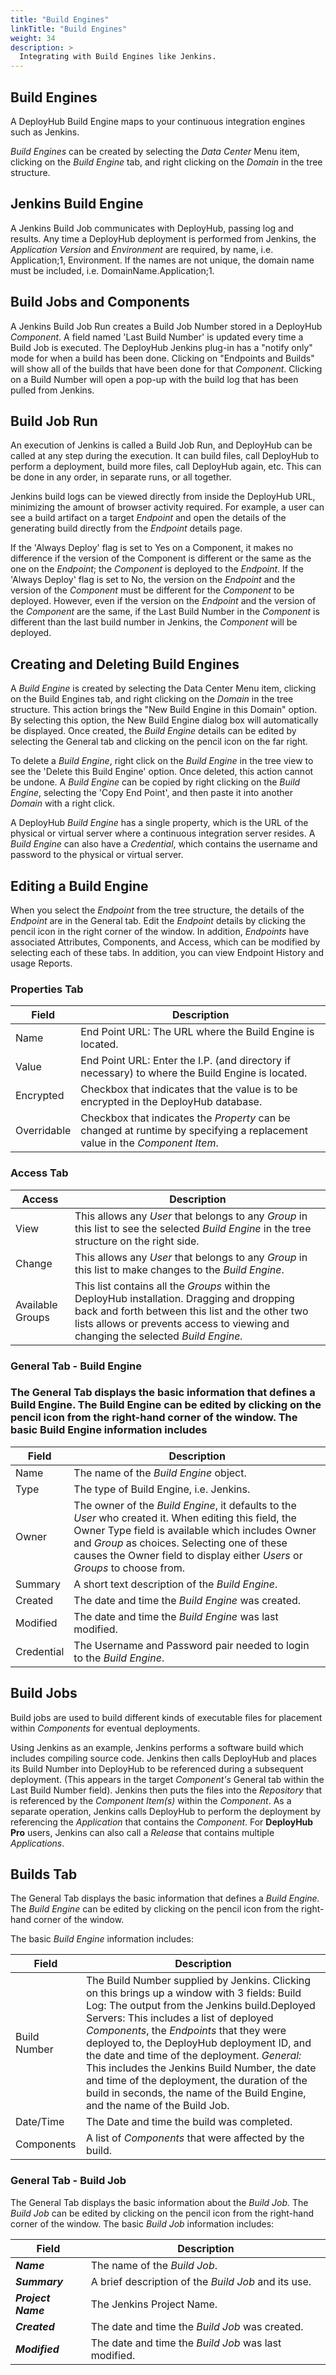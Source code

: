 ```yaml
---
title: "Build Engines"
linkTitle: "Build Engines"
weight: 34
description: >
  Integrating with Build Engines like Jenkins.
---
```

## Build Engines

A DeployHub Build Engine maps to your continuous integration engines such as Jenkins.

_Build Engines_ can be created by selecting the _Data Center_ Menu item, clicking on the _Build Engine_ tab, and right clicking on the _Domain_ in the tree structure.

## Jenkins Build Engine

A Jenkins Build Job communicates with DeployHub, passing log and results. Any time a DeployHub deployment is performed from Jenkins, the _Application Version_ and _Environment_ are required, by name, i.e. Application;1, Environment. If the names are not unique, the domain name must be included, i.e. DomainName.Application;1.

## Build Jobs and Components

A Jenkins Build Job Run creates a Build Job Number stored in a DeployHub _Component_. A field named &#39;Last Build Number&#39; is updated every time a Build Job is executed. The DeployHub Jenkins plug-in has a &quot;notify only&quot; mode for when a build has been done. Clicking on &quot;Endpoints and Builds&quot; will show all of the builds that have been done for that _Component_. Clicking on a Build Number will open a pop-up with the build log that has been pulled from Jenkins.

## Build Job Run

An execution of Jenkins is called a Build Job Run, and DeployHub can be called at any step during the execution. It can build files, call DeployHub to perform a deployment, build more files, call DeployHub again, etc. This can be done in any order, in separate runs, or all together.

Jenkins build logs can be viewed directly from inside the DeployHub URL, minimizing the amount of browser activity required. For example, a user can see a build artifact on a target _Endpoint_ and open the details of the generating build directly from the _Endpoint_ details page.

If the &#39;Always Deploy&#39; flag is set to Yes on a Component, it makes no difference if the version of the Component is different or the same as the one on the _Endpoint_; the _Component_ is deployed to the _Endpoint_. If the &#39;Always Deploy&#39; flag is set to No, the version on the _Endpoint_ and the version of the _Component_ must be different for the _Component_ to be deployed. However, even if the version on the _Endpoint_ and the version of the _Component_ are the same, if the Last Build Number in the _Component_ is different than the last build number in Jenkins, the _Component_ will be deployed.

## Creating and Deleting Build Engines

A _Build Engine_ is created by selecting the Data Center Menu item, clicking on the Build Engines tab, and right clicking on the _Domain_ in the tree structure. This action brings the &quot;New Build Engine in this Domain&quot; option. By selecting this option, the New Build Engine dialog box will automatically be displayed. Once created, the _Build Engine_ details can be edited by selecting the General tab and clicking on the pencil icon on the far right.

To delete a _Build Engine_, right click on the _Build Engine_ in the tree view to see the &#39;Delete this Build Engine&#39; option. Once deleted, this action cannot be undone. A _Build Engine_ can be copied by right clicking on the _Build Engine_, selecting the &#39;Copy End Point&#39;, and then paste it into another _Domain_ with a right click.

A DeployHub _Build Engine_ has a single property, which is the URL of the physical or virtual server where a continuous integration server resides. A _Build Engine_ can also have a _Credential_, which contains the username and password to the physical or virtual server.

## Editing a Build Engine

When you select the _Endpoint_ from the tree structure, the details of the _Endpoint_ are in the General tab. Edit the _Endpoint_ details by clicking the pencil icon in the right corner of the window. In addition, _Endpoints_ have associated Attributes, Components, and Access, which can be modified by selecting each of these tabs. In addition, you can view Endpoint History and usage Reports.

### Properties Tab

| Field | Description |
| --- | --- |
| Name | End Point URL: The URL where the Build Engine is located. |
| Value | End Point URL: Enter the I.P. (and directory if necessary) to where the Build Engine is located. |
| Encrypted | Checkbox that indicates that the value is to be encrypted in the DeployHub database. |
| Overridable | Checkbox that indicates the _Property_ can be changed at runtime by specifying a replacement value in the _Component Item_. |

### Access Tab

| Access | Description |
| --- | --- |
| View | This allows any _User_ that belongs to any _Group_ in this list to see the selected _Build Engine_ in the tree structure on the right side. |
| Change | This allows any _User_ that belongs to any _Group_ in this list to make changes to the _Build Engine_. |
| Available Groups | This list contains all the _Groups_ within the DeployHub installation. Dragging and dropping back and forth between this list and the other two lists allows or prevents access to viewing and changing the selected _Build Engine._ |

### General Tab - Build Engine

### The General Tab displays the basic information that defines a Build Engine. The Build Engine can be edited by clicking on the pencil icon from the right-hand corner of the window. The basic Build Engine information includes

| Field | Description |
| --- | --- |
| Name | The name of the _Build Engine_ object. |
| Type | The type of Build Engine, i.e. Jenkins. |
| Owner | The owner of the _Build Engine_, it defaults to the _User_ who created it. When editing this field, the Owner Type field is available which includes Owner and _Group_ as choices. Selecting one of these causes the Owner field to display either _Users_ or _Groups_ to choose from. |
| Summary | A short text description of the _Build Engine_. |
| Created | The date and time the _Build Engine_ was created. |
| Modified | The date and time the _Build Engine_ was last modified. |
| Credential | The Username and Password pair needed to login to the _Build Engine_. |

## Build Jobs

Build jobs are used to build different kinds of executable files for placement within _Components_ for eventual deployments.

Using Jenkins as an example, Jenkins performs a software build which includes compiling source code. Jenkins then calls DeployHub and places its Build Number into DeployHub to be referenced during a subsequent deployment. (This appears in the target _Component&#39;s_ General tab within the Last Build Number field). Jenkins then puts the files into the _Repository_ that is referenced by the _Component Item(s)_ within the _Component_. As a separate operation, Jenkins calls DeployHub to perform the deployment by referencing the _Application_ that contains the _Component_. For **DeployHub Pro** users, Jenkins can also call a _Release_ that contains multiple _Applications_.

## Builds Tab

The General Tab displays the basic information that defines a _Build Engine._ The _Build Engine_ can be edited by clicking on the pencil icon from the right-hand corner of the window.

The basic _Build Engine_ information includes:

| Field | Description |
| --- | --- |
| Build Number | The Build Number supplied by Jenkins. Clicking on this brings up a window with 3 fields: Build Log: The output from the Jenkins build.Deployed Servers: This includes a list of deployed _Components_, the _Endpoints_ that they were deployed to, the DeployHub deployment ID, and the date and time of the deployment. _General:_ This includes the Jenkins Build Number, the date and time of the deployment, the duration of the build in seconds, the name of the Build Engine, and the name of the Build Job. |
| Date/Time | The Date and time the build was completed. |
| Components | A list of _Components_ that were affected by the build. |

### General Tab - Build Job

The General Tab displays the basic information about the _Build Job._ The _Build Job_ can be edited by clicking on the pencil icon from the right-hand corner of the window. The basic _Build Job_ information includes:

| Field | Description |
| --- | --- |
| _**Name**_ | The name of the _Build Job_. |
| _**Summary**_ | A brief description of the _Build Job_ and its use. |
| _**Project Name**_ | The Jenkins Project Name. |
| _**Created**_ | The date and time the _Build Job_ was created. |
| _**Modified**_ | The date and time the _Build Job_ was last modified. |
